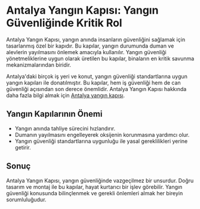 
</head>
<body>
  <h1>Antalya Yangın Kapısı: Yangın Güvenliğinde Kritik Rol</h1>
  <p>Antalya Yangın Kapısı, yangın anında insanların güvenliğini sağlamak için tasarlanmış özel bir kapıdır. Bu kapılar, yangın durumunda duman ve alevlerin yayılmasını önlemek amacıyla kullanılır. Yangın güvenliği yönetmeliklerine uygun olarak üretilen bu kapılar, binaların en kritik savunma mekanizmalarından biridir.</p>
  <p>Antalya'daki birçok iş yeri ve konut, yangın güvenliği standartlarına uygun yangın kapıları ile donatılmıştır. Bu kapılar, hem iş güvenliği hem de can güvenliği açısından son derece önemlidir. Antalya Yangın Kapısı hakkında daha fazla bilgi almak için <a href="https://antalyayanginkapisi.com">Antalya yangın kapısı</a>.</p>
  <h2>Yangın Kapılarının Önemi</h2>
  <ul>
      <li>Yangın anında tahliye sürecini hızlandırır.</li>
      <li>Dumanın yayılmasını engelleyerek oksijenin korunmasına yardımcı olur.</li>
      <li>Yangın güvenliği standartlarına uygunluğu ile yasal gereklilikleri yerine getirir.</li>
  </ul>
  <h2>Sonuç</h2>
  <p>Antalya Yangın Kapısı, yangın güvenliğinde vazgeçilmez bir unsurdur. Doğru tasarım ve montaj ile bu kapılar, hayat kurtarıcı bir işlev görebilir. Yangın güvenliği konusunda bilinçlenmek ve gerekli önlemleri almak her bireyin sorumluluğudur.</p>
</body>
</html>
